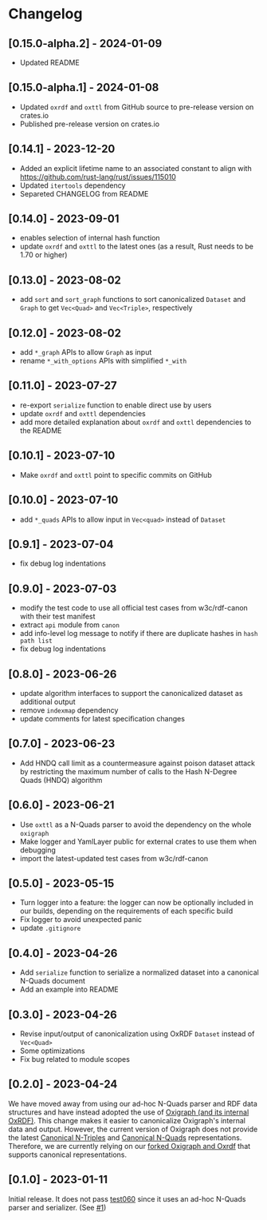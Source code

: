 # Changelog

## [0.15.0-alpha.2] - 2024-01-09

- Updated README

## [0.15.0-alpha.1] - 2024-01-08

- Updated `oxrdf` and `oxttl` from GitHub source to pre-release version on crates.io
- Published pre-release version on crates.io

## [0.14.1] - 2023-12-20

- Added an explicit lifetime name to an associated constant to align with https://github.com/rust-lang/rust/issues/115010
- Updated `itertools` dependency
- Separeted CHANGELOG from README

## [0.14.0] - 2023-09-01

- enables selection of internal hash function
- update `oxrdf` and `oxttl` to the latest ones (as a result, Rust needs to be 1.70 or higher)

## [0.13.0] - 2023-08-02

- add `sort` and `sort_graph` functions to sort canonicalized `Dataset` and `Graph` to get `Vec<Quad>` and `Vec<Triple>`, respectively

## [0.12.0] - 2023-08-02

- add `*_graph` APIs to allow `Graph` as input
- rename `*_with_options` APIs with simplified `*_with`

## [0.11.0] - 2023-07-27

- re-export `serialize` function to enable direct use by users
- update `oxrdf` and `oxttl` dependencies
- add more detailed explanation about `oxrdf` and `oxttl` dependencies to the README

## [0.10.1] - 2023-07-10

- Make `oxrdf` and `oxttl` point to specific commits on GitHub

## [0.10.0] - 2023-07-10

- add `*_quads` APIs to allow input in `Vec<quad>` instead of `Dataset`

## [0.9.1] - 2023-07-04

- fix debug log indentations

## [0.9.0] - 2023-07-03

- modify the test code to use all official test cases from w3c/rdf-canon with their test manifest
- extract `api` module from `canon`
- add info-level log message to notify if there are duplicate hashes in `hash path list`
- fix debug log indentations

## [0.8.0] - 2023-06-26

- update algorithm interfaces to support the canonicalized dataset as additional output
- remove `indexmap` dependency
- update comments for latest specification changes

## [0.7.0] - 2023-06-23

- Add HNDQ call limit as a countermeasure against poison dataset attack by  restricting the maximum number of calls to the Hash N-Degree Quads (HNDQ) algorithm

## [0.6.0] - 2023-06-21

- Use `oxttl` as a N-Quads parser to avoid the dependency on the whole `oxigraph`
- Make logger and YamlLayer public for external crates to use them when debugging
- import the latest-updated test cases from w3c/rdf-canon

## [0.5.0] - 2023-05-15

- Turn logger into a feature: the logger can now be optionally included in our builds, depending on the requirements of each specific build
- Fix logger to avoid unexpected panic
- update `.gitignore`

## [0.4.0] - 2023-04-26

- Add `serialize` function to serialize a normalized dataset into a canonical N-Quads document
- Add an example into README

## [0.3.0] - 2023-04-26

- Revise input/output of canonicalization using OxRDF `Dataset` instead of `Vec<Quad>`
- Some optimizations
- Fix bug related to module scopes

## [0.2.0] - 2023-04-24

We have moved away from using our ad-hoc N-Quads parser and RDF data structures and have instead adopted the use of [Oxigraph (and its internal OxRDF)](https://github.com/oxigraph/oxigraph).
This change makes it easier to canonicalize Oxigraph's internal data and output.
However, the current version of Oxigraph does not provide the latest [Canonical N-Triples](https://w3c.github.io/rdf-n-triples/spec/#canonical-ntriples) and [Canonical N-Quads](https://w3c.github.io/rdf-n-quads/spec/#canonical-quads) representations.
Therefore, we are currently relying on our [forked Oxigraph and Oxrdf](https://github.com/yamdan/oxigraph) that supports canonical representations.

## [0.1.0] - 2023-01-11

Initial release. It does not pass [test060](https://w3c.github.io/rdf-canon/tests/#manifest-urdna2015#test060) since it uses an ad-hoc N-Quads parser and serializer. (See [#1](https://github.com/yamdan/rdf-canon-rust/issues/1))
</details>
